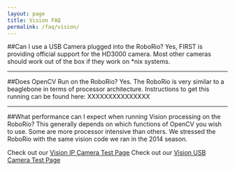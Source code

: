 ```yaml
---
layout: page
title: Vision FAQ
permalink: /faq/vision/
---
```


##Can I use a USB Camera plugged into the RoboRio?
Yes, FIRST is providing official support for the HD3000 camera. Most other cameras should work out of the box if they work on *nix systems. 

---

##Does OpenCV Run on the RoboRio?
Yes. The RoboRio is very similar to a beaglebone in terms of processor architecture. Instructions to get this running can be found here: XXXXXXXXXXXXXXX

---

##What performance can I expect when running Vision processing on the RoboRio?
This generally depends on which functions of OpenCV you wish to use. Some are more processor intensive than others. We stressed the RoboRio with the same vision code we ran in the 2014 season.

Check out our [Vision IP Camera Test Page](/RoboRio/vision/cameratest/)
Check out our [Vision USB Camera Test Page]()